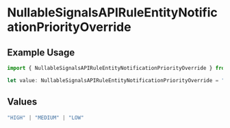 # NullableSignalsAPIRuleEntityNotificationPriorityOverride

## Example Usage

```typescript
import { NullableSignalsAPIRuleEntityNotificationPriorityOverride } from "firehydrant/models/components";

let value: NullableSignalsAPIRuleEntityNotificationPriorityOverride = "HIGH";
```

## Values

```typescript
"HIGH" | "MEDIUM" | "LOW"
```